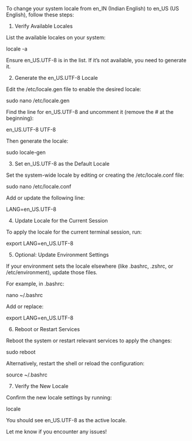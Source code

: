 To change your system locale from en_IN (Indian English) to en_US (US English), follow these steps:

1. Verify Available Locales

List the available locales on your system:

locale -a

Ensure en_US.UTF-8 is in the list. If it’s not available, you need to generate it.

2. Generate the en_US.UTF-8 Locale

Edit the /etc/locale.gen file to enable the desired locale:

sudo nano /etc/locale.gen

Find the line for en_US.UTF-8 and uncomment it (remove the # at the beginning):

en_US.UTF-8 UTF-8

Then generate the locale:

sudo locale-gen

3. Set en_US.UTF-8 as the Default Locale

Set the system-wide locale by editing or creating the /etc/locale.conf file:

sudo nano /etc/locale.conf

Add or update the following line:

LANG=en_US.UTF-8

4. Update Locale for the Current Session

To apply the locale for the current terminal session, run:

export LANG=en_US.UTF-8

5. Optional: Update Environment Settings

If your environment sets the locale elsewhere (like .bashrc, .zshrc, or /etc/environment), update those files.

For example, in .bashrc:

nano ~/.bashrc

Add or replace:

export LANG=en_US.UTF-8

6. Reboot or Restart Services

Reboot the system or restart relevant services to apply the changes:

sudo reboot

Alternatively, restart the shell or reload the configuration:

source ~/.bashrc

7. Verify the New Locale

Confirm the new locale settings by running:

locale

You should see en_US.UTF-8 as the active locale.

Let me know if you encounter any issues!

